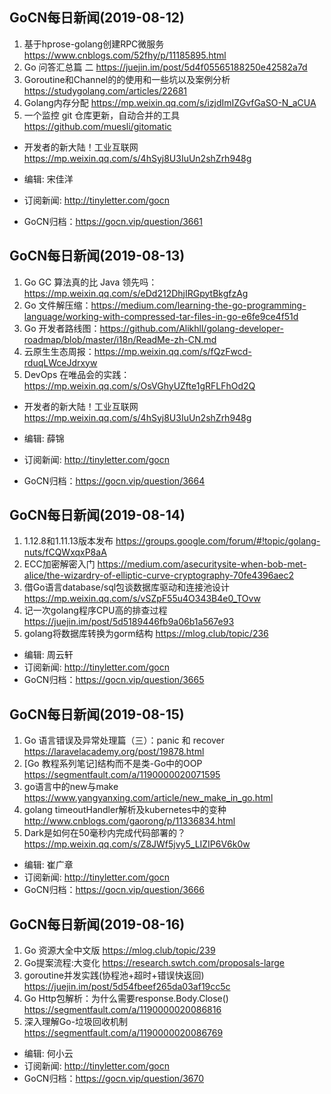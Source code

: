 ## GoCN每日新闻(2019-08-12)

1. 基于hprose-golang创建RPC微服务 https://www.cnblogs.com/52fhy/p/11185895.html
2. Go 问答汇总篇 二 https://juejin.im/post/5d4f05565188250e42582a7d
3. Goroutine和Channel的的使用和一些坑以及案例分析 https://studygolang.com/articles/22681
4. Golang内存分配 https://mp.weixin.qq.com/s/izjdImIZGvfGaSO-N_aCUA
5. 一个监控 git 仓库更新，自动合并的工具 https://github.com/muesli/gitomatic

* 开发者的新大陆！工业互联网 https://mp.weixin.qq.com/s/4hSyj8U3IuUn2shZrh948g

* 编辑: 宋佳洋 
* 订阅新闻: http://tinyletter.com/gocn  
* GoCN归档：https://gocn.vip/question/3661

## GoCN每日新闻(2019-08-13)

1. Go GC 算法真的比 Java 领先吗：https://mp.weixin.qq.com/s/eDd212DhjIRGpytBkgfzAg 
2. Go 文件解压缩：https://medium.com/learning-the-go-programming-language/working-with-compressed-tar-files-in-go-e6fe9ce4f51d 
3. Go 开发者路线图：https://github.com/Alikhll/golang-developer-roadmap/blob/master/i18n/ReadMe-zh-CN.md
4. 云原生生态周报：https://mp.weixin.qq.com/s/fQzFwcd-rduqLWceJdrxyw 
5. DevOps 在唯品会的实践：https://mp.weixin.qq.com/s/OsVGhyUZfte1gRFLFhOd2Q

* 开发者的新大陆！工业互联网 https://mp.weixin.qq.com/s/4hSyj8U3IuUn2shZrh948g

* 编辑: 薛锦 
* 订阅新闻: http://tinyletter.com/gocn  
* GoCN归档：https://gocn.vip/question/3664

## GoCN每日新闻(2019-08-14)

1. 1.12.8和1.11.13版本发布 https://groups.google.com/forum/#!topic/golang-nuts/fCQWxqxP8aA
2. ECC加密解密入门  https://medium.com/asecuritysite-when-bob-met-alice/the-wizardry-of-elliptic-curve-cryptography-70fe4396aec2
3. 借Go语言database/sql包谈数据库驱动和连接池设计 https://mp.weixin.qq.com/s/vSZpF55u4O343B4e0_TOvw
4. 记一次golang程序CPU高的排查过程 https://juejin.im/post/5d5189446fb9a06b1a567e93
5. golang将数据库转换为gorm结构 https://mlog.club/topic/236

* 编辑: 周云轩
* 订阅新闻: http://tinyletter.com/gocn
* GoCN归档：https://gocn.vip/question/3665

## GoCN每日新闻(2019-08-15)

1. Go 语言错误及异常处理篇（三）：panic 和 recover  https://laravelacademy.org/post/19878.html
2. [Go 教程系列笔记]结构而不是类-Go中的OOP  https://segmentfault.com/a/1190000020071595
3. go语言中的new与make https://www.yangyanxing.com/article/new_make_in_go.html
4. golang timeoutHandler解析及kubernetes中的变种 http://www.cnblogs.com/gaorong/p/11336834.html
5. Dark是如何在50毫秒内完成代码部署的？ https://mp.weixin.qq.com/s/Z8JWf5jvy5_LIZIP6V6k0w

* 编辑: 崔广章
* 订阅新闻: http://tinyletter.com/gocn
* GoCN归档：https://gocn.vip/question/3666

## GoCN每日新闻(2019-08-16)

1. Go 资源大全中文版 https://mlog.club/topic/239
2. Go提案流程:大变化 https://research.swtch.com/proposals-large
3. goroutine并发实践(协程池+超时+错误快返回) https://juejin.im/post/5d54fbeef265da03af19cc5c
4. Go Http包解析：为什么需要response.Body.Close() https://segmentfault.com/a/1190000020086816
5. 深入理解Go-垃圾回收机制 https://segmentfault.com/a/1190000020086769

* 编辑: 何小云
* 订阅新闻: http://tinyletter.com/gocn
* GoCN归档：https://gocn.vip/question/3670
